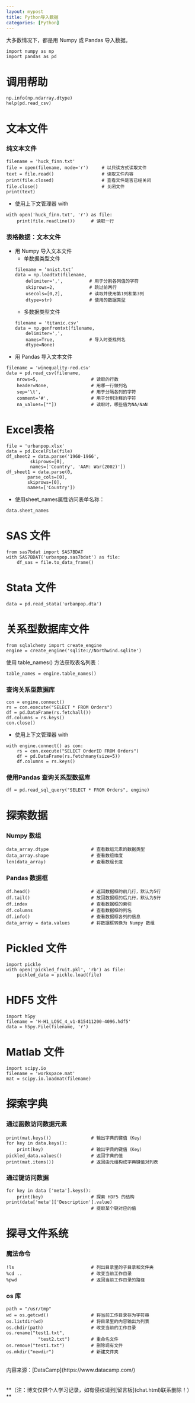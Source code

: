 ```yaml
---
layout: mypost
title: Python导入数据
categories: [Python]
---
```

 
大多数情况下，都是用 Numpy 或 Pandas 导入数据。                                    
```
import numpy as np  
import pandas as pd                                 
```

# 调用帮助    
```
np.info(np.ndarray.dtype)  
help(pd.read_csv)
```

# 文本文件    
### 纯文本文件  
```
filename = 'huck_finn.txt'  
file = open(filename, mode='r')     # 以只读方式读取文件  
text = file.read()                  # 读取文件内容  
print(file.closed)                  # 查看文件是否已经关闭  
file.close()                        # 关闭文件  
print(text)	
```
- 使用上下文管理器 with  
```
with open('huck_finn.txt', 'r') as file:
    print(file.readline())      # 读取一行
```
### 表格数据：文本文件    
- 用 Numpy 导入文本文件    
    - 单数据类型文件  
    ```
    filename = ‘mnist.txt’
    data = np.loadtxt(filename,
        delimiter=',',          # 用于分割各列值的字符
        skiprows=2,             # 跳过前两行
        usecols=[0,2],          # 读取并使用第1列和第3列
        dtype=str)              # 使用的数据类型
    ```
    - 多数据类型文件  
    ```
    filename = 'titanic.csv'
    data = np.genfromtxt(filename,
        delimiter=',',
        names=True,             # 导入时查找列名
        dtype=None)
    ```
- 用 Pandas 导入文本文件    
```
filename = 'winequality-red.csv'
data = pd.read_csv(filename, 
    nrows=5,                    # 读取的行数
    header=None,                # 用哪一行做列名
    sep='\t',                   # 用于分隔各列的字符
    comment='#',                # 用于分割注释的字符
    na_values=[""])             # 读取时，哪些值为NA/NaN
```

# Excel表格  
```
file = 'urbanpop.xlsx'
data = pd.ExcelFile(file)
df_sheet2 = data.parse('1960-1966', 
         skiprows=[0],
         names=['Country', 'AAM: War(2002)'])
df_sheet1 = data.parse(0,
        parse_cols=[0],
        skiprows=[0],
        names=['Country'])
```
- 使用sheet_names属性访问表单名称：  
```
data.sheet_names
```

# SAS 文件  
```
from sas7bdat import SAS7BDAT
with SAS7BDAT('urbanpop.sas7bdat') as file:
    df_sas = file.to_data_frame()
```

# Stata 文件  
```
data = pd.read_stata('urbanpop.dta')
```

# 关系型数据库文件  
```
from sqlalchemy import create_engine
engine = create_engine('sqlite://Northwind.sqlite')
```
使用 table_names() 方法获取表名列表：  
```
table_names = engine.table_names()
```
### 查询关系型数据库  
```
con = engine.connect()
rs = con.execute("SELECT * FROM Orders")
df = pd.DataFrame(rs.fetchall())
df.columns = rs.keys()
con.close()
```
- 使用上下文管理器 with  
```
with engine.connect() as con:
    rs = con.execute("SELECT OrderID FROM Orders")
    df = pd.DataFrame(rs.fetchmany(size=5))
    df.columns = rs.keys()
```
### 使用Pandas 查询关系型数据库  
```
df = pd.read_sql_query("SELECT * FROM Orders", engine)
```

# 探索数据  
### Numpy 数组  
```
data_array.dtype                # 查看数组元素的数据类型
data_array.shape                # 查看数组维度
len(data_array)                 # 查看数组长度
```
### Pandas 数据框  
```
df.head()                       # 返回数据框的前几行，默认为5行
df.tail()                       # 放回数据框的后几行，默认为5行
df.index                        # 查看数据框的索引
df.columns                      # 查看数据框的列名
df.info()                       # 查看数据框各列的信息
data_array = data.values        # 将数据框转换为 Numpy 数组
```

# Pickled 文件  
```
import pickle
with open('pickled_fruit.pkl', 'rb') as file:
    pickled_data = pickle.load(file)
```

# HDF5 文件  
```
import h5py
filename = 'H-H1_LOSC_4_v1-815411200-4096.hdf5'
data = h5py.File(filename, 'r')
```

# Matlab 文件  
```
import scipy.io
filename = 'workspace.mat'
mat = scipy.io.loadmat(filename)
```

# 探索字典  
### 通过函数访问数据元素  
```
print(mat.keys())               # 输出字典的键值（Key）
for key in data.keys(): 
    print(key)                  # 输出字典的键值（Key）
pickled_data.values()           # 返回字典的值
print(mat.items())              # 返回由元组构成字典键值对列表
```
### 通过键访问数据  
```
for key in data ['meta'].keys(): 
    print(key)                  # 探索 HDF5 的结构
print(data['meta']['Description'].value) 
                                # 提取某个键对应的值
```

# 探寻文件系统  
### 魔法命令  
```
!ls                             # 列出目录里的子目录和文件夹
%cd ..                          # 改变当前工作目录
%pwd                            # 返回当前工作目录的路径
```
### os 库  
```
path = "/usr/tmp"
wd = os.getcwd()                # 将当前工作目录存为字符串
os.listdir(wd)                  # 将目录里的内容输出为列表
os.chdir(path)                  # 改变当前的工作目录
os.rename("test1.txt", 
            "test2.txt")        # 重命名文件
os.remove("test1.txt")          # 删除现有文件
os.mkdir("newdir")              # 新建文件夹

```

<br/>
内容来源：[DataCamp](https://www.datacamp.com/)
<br/>
<br/>
<br/>
**（注：博文仅供个人学习记录，如有侵权请到[留言板](chat.html)联系删除！）**
<br/>
